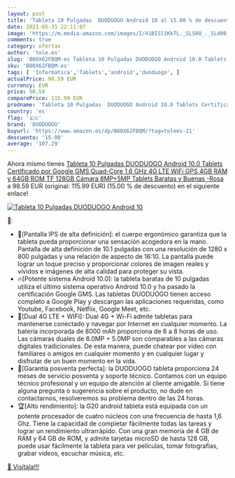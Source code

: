 ```yaml
---
layout: post
title: 'Tableta 10 Pulgadas  DUODUOGO Android 10 al 15.00 % de descuento'
date: 2021-05-31 22:11:07
image: 'https://m.media-amazon.com/images/I/41BISl1KkTL._SL500_._SL400_.jpg'
comments: true
category: ofertas
author: 'tole.es'
slug: 'B08X62FBQM-es Tableta 10 Pulgadas DUODUOGO Android 10.0 Tablets...'
sku: 'B08X62FBQM-es'
tags: [ 'Informática','Tablets','android','duoduogo', ]
actualPrice: 98.59 EUR
currency: EUR
price: 98.59
comparePrice: 115.99 EUR
prodname: 'Tableta 10 Pulgadas  DUODUOGO Android 10.0 Tablets Certificado por Google GMS  Quad-Core 1.6 GHz  4G LTE  WiFi  GPS  4GB RAM y 64GB ROM  TF 128GB   Cámara 8MP+5MP  Tablets Baratas y Buenas -Rosa'
country: 'es'
flag: '🇪🇸'
brand: 'DUODUOGO'
buyurl: 'https://www.amazon.es/dp/B08X62FBQM/?tag=tolees-21'
descuento: '15.00'
average: '107.29'
---
```


Ahora mismo tienes [Tableta 10 Pulgadas  DUODUOGO Android 10.0 Tablets Certificado por Google GMS  Quad-Core 1.6 GHz  4G LTE  WiFi  GPS  4GB RAM y 64GB ROM  TF 128GB   Cámara 8MP+5MP  Tablets Baratas y Buenas -Rosa](https://www.amazon.es/dp/B08X62FBQM/?tag=tolees-21) a 98.59 EUR (original: 115.99 EUR) (15.00 %  de descuento) en el siguiente enlace!

[![Tableta 10 Pulgadas  DUODUOGO Android 10](https://m.media-amazon.com/images/I/41BISl1KkTL._SL500_._SL400_.jpg)](https://www.amazon.es/dp/B08X62FBQM/?tag=tolees-21)

🔎:

- 📱[Pantalla IPS de alta definición]: el cuerpo ergonómico garantiza que la tableta pueda proporcionar una sensación acogedora en la mano. Pantalla de alta definición de 10.1 pulgadas con una resolución de 1280 x 800 pulgadas y una relación de aspecto de 16:10. La pantalla puede lograr un toque preciso y proporcionar colores de imagen reales y vívidos e imágenes de alta calidad para proteger su vista.
- 🔥[Potente sistema Android 10.0]: la tableta baratas de 10 pulgadas utiliza el último sistema operativo Android 10.0 y ha pasado la certificación Google GMS. Las tabletas DUODUOGO tienen acceso completo a Google Play y descargan las aplicaciones requeridas, como Youtube, Facebook, Netflix, Google Meet, etc.
- 📶[Dual 4G LTE + WIFI]: Dual 4G + Wi-Fi admite tabletas para mantenerse conectado y navegar por Internet en cualquier momento. La batería incorporada de 8000 mAh proporciona de 6 a 8 horas de uso. Las cámaras duales de 8.0MP + 5.0MP son comparables a las cámaras digitales tradicionales. De esta manera, puede chatear por video con familiares o amigos en cualquier momento y en cualquier lugar y disfrutar de un buen momento en la vida.
- 💯[Garantía posventa perfecta]: la DUODUOGO tableta proporciona 24 meses de servicio posventa y soporte técnico. Contamos con un equipo técnico profesional y un equipo de atención al cliente amigable. Si tiene alguna pregunta o sugerencia sobre el producto, no dude en contactarnos, resolveremos su problema dentro de las 24 horas.
- 🏆[Alto rendimiento]: la G20 android tableta está equipada con un potente procesador de cuatro núcleos con una frecuencia de hasta 1,6 Ghz. Tiene la capacidad de completar fácilmente todas las tareas y lograr un rendimiento ultrarrápido. Con una gran memoria de 4 GB de RAM y 64 GB de ROM, y admite tarjetas microSD de hasta 128 GB, puede usar fácilmente la tableta para ver películas, tomar fotografías, grabar videos, escuchar música, etc.

[🛒 Visítala!!!](https://www.amazon.es/dp/B08X62FBQM/?tag=tolees-21)

